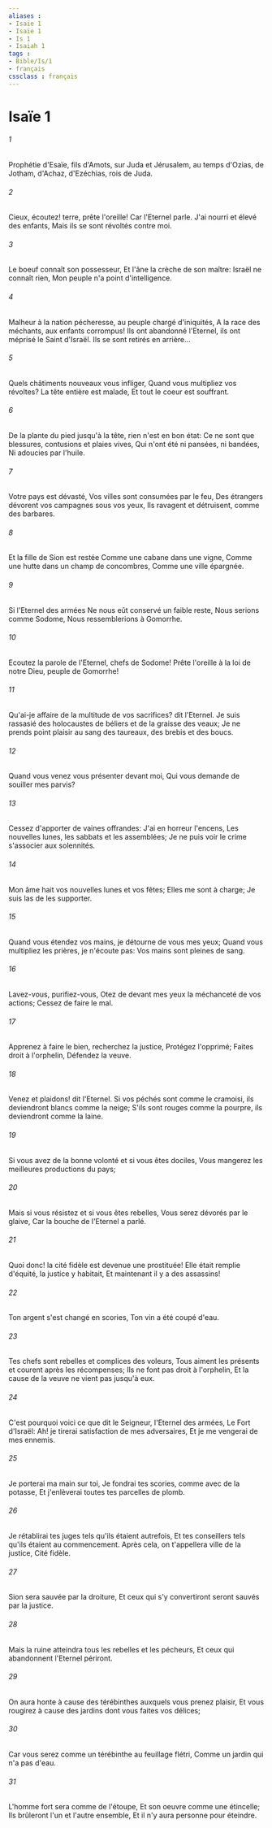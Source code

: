 ```yaml
---
aliases : 
- Isaïe 1
- Isaïe 1
- Is 1
- Isaiah 1
tags : 
- Bible/Is/1
- français
cssclass : français
---
```


# Isaïe 1

###### 1
Prophétie d'Esaïe, fils d'Amots, sur Juda et Jérusalem, au temps d'Ozias, de Jotham, d'Achaz, d'Ezéchias, rois de Juda.
###### 2
Cieux, écoutez! terre, prête l'oreille! Car l'Eternel parle. J'ai nourri et élevé des enfants, Mais ils se sont révoltés contre moi.
###### 3
Le boeuf connaît son possesseur, Et l'âne la crèche de son maître: Israël ne connaît rien, Mon peuple n'a point d'intelligence.
###### 4
Malheur à la nation pécheresse, au peuple chargé d'iniquités, A la race des méchants, aux enfants corrompus! Ils ont abandonné l'Eternel, ils ont méprisé le Saint d'Israël. Ils se sont retirés en arrière...
###### 5
Quels châtiments nouveaux vous infliger, Quand vous multipliez vos révoltes? La tête entière est malade, Et tout le coeur est souffrant.
###### 6
De la plante du pied jusqu'à la tête, rien n'est en bon état: Ce ne sont que blessures, contusions et plaies vives, Qui n'ont été ni pansées, ni bandées, Ni adoucies par l'huile.
###### 7
Votre pays est dévasté, Vos villes sont consumées par le feu, Des étrangers dévorent vos campagnes sous vos yeux, Ils ravagent et détruisent, comme des barbares.
###### 8
Et la fille de Sion est restée Comme une cabane dans une vigne, Comme une hutte dans un champ de concombres, Comme une ville épargnée.
###### 9
Si l'Eternel des armées Ne nous eût conservé un faible reste, Nous serions comme Sodome, Nous ressemblerions à Gomorrhe.
###### 10
Ecoutez la parole de l'Eternel, chefs de Sodome! Prête l'oreille à la loi de notre Dieu, peuple de Gomorrhe!
###### 11
Qu'ai-je affaire de la multitude de vos sacrifices? dit l'Eternel. Je suis rassasié des holocaustes de béliers et de la graisse des veaux; Je ne prends point plaisir au sang des taureaux, des brebis et des boucs.
###### 12
Quand vous venez vous présenter devant moi, Qui vous demande de souiller mes parvis?
###### 13
Cessez d'apporter de vaines offrandes: J'ai en horreur l'encens, Les nouvelles lunes, les sabbats et les assemblées; Je ne puis voir le crime s'associer aux solennités.
###### 14
Mon âme hait vos nouvelles lunes et vos fêtes; Elles me sont à charge; Je suis las de les supporter.
###### 15
Quand vous étendez vos mains, je détourne de vous mes yeux; Quand vous multipliez les prières, je n'écoute pas: Vos mains sont pleines de sang.
###### 16
Lavez-vous, purifiez-vous, Otez de devant mes yeux la méchanceté de vos actions; Cessez de faire le mal.
###### 17
Apprenez à faire le bien, recherchez la justice, Protégez l'opprimé; Faites droit à l'orphelin, Défendez la veuve.
###### 18
Venez et plaidons! dit l'Eternel. Si vos péchés sont comme le cramoisi, ils deviendront blancs comme la neige; S'ils sont rouges comme la pourpre, ils deviendront comme la laine.
###### 19
Si vous avez de la bonne volonté et si vous êtes dociles, Vous mangerez les meilleures productions du pays;
###### 20
Mais si vous résistez et si vous êtes rebelles, Vous serez dévorés par le glaive, Car la bouche de l'Eternel a parlé.
###### 21
Quoi donc! la cité fidèle est devenue une prostituée! Elle était remplie d'équité, la justice y habitait, Et maintenant il y a des assassins!
###### 22
Ton argent s'est changé en scories, Ton vin a été coupé d'eau.
###### 23
Tes chefs sont rebelles et complices des voleurs, Tous aiment les présents et courent après les récompenses; Ils ne font pas droit à l'orphelin, Et la cause de la veuve ne vient pas jusqu'à eux.
###### 24
C'est pourquoi voici ce que dit le Seigneur, l'Eternel des armées, Le Fort d'Israël: Ah! je tirerai satisfaction de mes adversaires, Et je me vengerai de mes ennemis.
###### 25
Je porterai ma main sur toi, Je fondrai tes scories, comme avec de la potasse, Et j'enlèverai toutes tes parcelles de plomb.
###### 26
Je rétablirai tes juges tels qu'ils étaient autrefois, Et tes conseillers tels qu'ils étaient au commencement. Après cela, on t'appellera ville de la justice, Cité fidèle.
###### 27
Sion sera sauvée par la droiture, Et ceux qui s'y convertiront seront sauvés par la justice.
###### 28
Mais la ruine atteindra tous les rebelles et les pécheurs, Et ceux qui abandonnent l'Eternel périront.
###### 29
On aura honte à cause des térébinthes auxquels vous prenez plaisir, Et vous rougirez à cause des jardins dont vous faites vos délices;
###### 30
Car vous serez comme un térébinthe au feuillage flétri, Comme un jardin qui n'a pas d'eau.
###### 31
L'homme fort sera comme de l'étoupe, Et son oeuvre comme une étincelle; Ils brûleront l'un et l'autre ensemble, Et il n'y aura personne pour éteindre.
